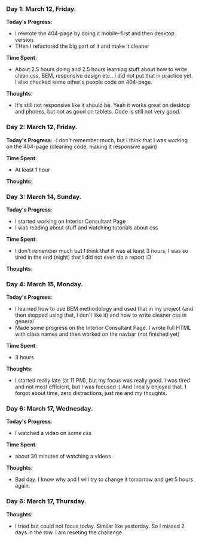 ### Day 1: March 12, Friday.

**Today's Progress**: 
- I rewrote the 404-page by doing it mobile-first and then desktop version.
- THen I refactored the big part of it and make it cleaner

**Time Spent**:
- About 2.5 hours doing and 2.5 hours learning stuff about how to write clean css, BEM, responsive design etc.. I did not put that in practice yet. I also checked some other's people code on 404-page.

**Thoughts**: 
- It's still not responsive like it should be. Yeah it works great on desktop and phones, but not as good on tablets. Code is still not very good.



### Day 2: March 12, Friday.

**Today's Progress**: 
-I don't remember much, but I think that I was working on the 404-page (cleaning code, making it responsive again)

**Time Spent**:
- At least 1 hour

**Thoughts**: 



### Day 3: March 14, Sunday.

**Today's Progress**: 
- I started working on Interior Consultant Page
- I was reading about stuff and watching tutorials about css

**Time Spent**:
- I don't remember much but I think that it was at least 3 hours, I was so tired in the end (night) that I did not even do a report :D

**Thoughts**: 



### Day 4: March 15, Monday.

**Today's Progress**: 
- I learned how to use BEM methodology and used that in my project (and then stopped using that, I don't like it) and how to write cleaner css in general
- Made some progress on the Interior Consultant Page. I wrote full HTML with class names and then worked on the navbar (not finished yet)

**Time Spent**:
- 3 hours

**Thoughts**: 
- I started really late (at 11 PM), but my focus was really good. I was tired and not most efficient, but I was focused :) And I really enjoyed that. I forgot about time, zero distractions, just me and my thoughts.



### Day 6: March 17, Wednesday.

**Today's Progress**: 
- I watched a video on some css

**Time Spent**:
- about 30 minutes of watching a videos

**Thoughts**: 
- Bad day. I know why and I will try to change it tomorrow and get 5 hours again.


### Day 6: March 17, Thursday.

**Thoughts**: 
- I tried but could not focus today. Similar like yesterday. So I missed 2 days in the row. I am reseting the challenge
